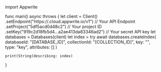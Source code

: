 import Appwrite

func main() async throws {
    let client = Client()
      .setEndpoint("https://<REGION>.cloud.appwrite.io/v1") // Your API Endpoint
      .setProject("5df5acd0d48c2") // Your project ID
      .setKey("919c2d18fb5d4...a2ae413da83346ad2") // Your secret API key
    let databases = Databases(client)
    let index = try await databases.createIndex(
        databaseId: "[DATABASE_ID]",
        collectionId: "[COLLECTION_ID]",
        key: "",
        type: "key",
        attributes: []
    )

    print(String(describing: index)
}
